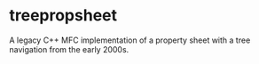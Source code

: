 # treepropsheet
A legacy C++ MFC implementation of a property sheet with a tree navigation from the early 2000s.
